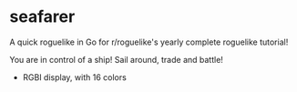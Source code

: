 # seafarer
A quick roguelike in Go for r/roguelike's yearly complete roguelike tutorial!

You are in control of a ship! Sail around, trade and battle!

- RGBI display, with 16 colors

